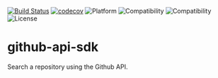 [![Build Status](https://travis-ci.com/jbdtky/github-api-sdk.svg?branch=master)](https://travis-ci.com/jbdtky/github-api-sdk)
[![codecov](https://codecov.io/gh/jbdtky/github-api-sdk/branch/master/graph/badge.svg)](https://codecov.io/gh/jbdtky/github-api-sdk)
![Platform](https://img.shields.io/badge/platform-ios-black.svg) 
![Compatibility](https://img.shields.io/badge/iOS-+13.0-orange.svg) 
![Compatibility](https://img.shields.io/badge/Swift-5.0-orange.svg) 
![License](https://img.shields.io/badge/License-Apache-2.0-lightgrey.svg) 

# github-api-sdk
Search a repository using the Github API.
